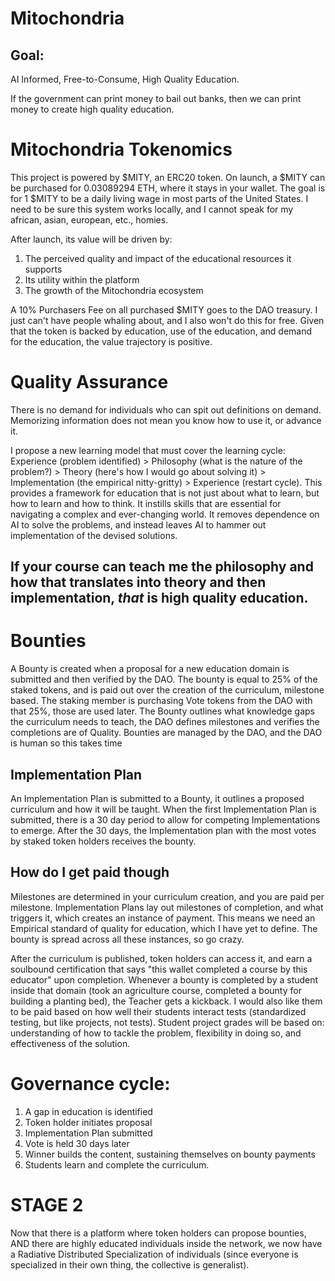 # Mitochondria
## Goal: 
AI Informed, Free-to-Consume, High Quality Education.

If the government can print money to bail out banks, 
then we can print money to create high quality education.

# Mitochondria Tokenomics
This project is powered by $MITY, an ERC20 token.
On launch, a $MITY can be purchased for 0.03089294 ETH, where it stays in your wallet.
The goal is for 1 $MITY to be a daily living wage in most parts of the United States.
I need to be sure this system works locally, and I cannot speak for my african, asian, european, etc., homies.

After launch, its value will be driven by:
1) The perceived quality and impact of the educational resources it supports
2) Its utility within the platform
3) The growth of the Mitochondria ecosystem

A 10% Purchasers Fee on all purchased $MITY goes to the DAO treasury.
I just can't have people whaling about, and I also won't do this for free.
Given that the token is backed by education, use of the education, and demand for the education, the value trajectory is positive.

# Quality Assurance
There is no demand for individuals who can spit out definitions on demand.
Memorizing information does not mean you know how to use it, or advance it.

I propose a new learning model that must cover the learning cycle:
Experience (problem identified) > Philosophy (what is the nature of the problem?) > Theory (here's how I would go about solving it) > Implementation (the empirical nitty-gritty) > Experience (restart cycle).
This provides a framework for education that is not just about what to learn, but how to learn and how to think. 
It instills skills that are essential for navigating a complex and ever-changing world.
It removes dependence on AI to solve the problems, and instead leaves AI to hammer out implementation of the devised solutions.

## If your course can teach me the philosophy and how that translates into theory and then implementation, *that* is high quality education.

# Bounties
A Bounty is created when a proposal for a new education domain is submitted and then verified by the DAO.
The bounty is equal to 25% of the staked tokens, and is paid out over the creation of the curriculum, milestone based.
The staking member is purchasing Vote tokens from the DAO with that 25%, those are used later.
The Bounty outlines what knowledge gaps the curriculum needs to teach, the DAO defines milestones and verifies the completions are of Quality.
Bounties are managed by the DAO, and the DAO is human so this takes time

## Implementation Plan
An Implementation Plan is submitted to a Bounty, it outlines a proposed curriculum and how it will be taught.
When the first Implementation Plan is submitted, there is a 30 day period to allow for competing Implementations to emerge.
After the 30 days, the Implementation plan with the most votes by staked token holders receives the bounty.

## How do I get paid though
Milestones are determined in your curriculum creation, and you are paid per milestone.
Implementation Plans lay out milestones of completion, and what triggers it, which creates an instance of payment.
This means we need an Empirical standard of quality for education, which I have yet to define.
The bounty is spread across all these instances, so go crazy.

After the curriculum is published, token holders can access it, and earn a soulbound certification that says "this wallet completed a course by this educator" upon completion.
Whenever a bounty is completed by a student inside that domain (took an agriculture course, completed a bounty for building a planting bed), the Teacher gets a kickback.
I would also like them to be paid based on how well their students interact tests (standardized testing, but like projects, not tests).
Student project grades will be based on: understanding of how to tackle the problem, flexibility in doing so, and effectiveness of the solution.

# Governance cycle:
1) A gap in education is identified
2) Token holder initiates proposal
3) Implementation Plan submitted
4) Vote is held 30 days later
5) Winner builds the content, sustaining themselves on bounty payments
6) Students learn and complete the curriculum.

# STAGE 2
Now that there is a platform where token holders can propose bounties, AND there are highly educated individuals inside the network, we now have a Radiative Distributed Specialization of individuals (since everyone is specialized in their own thing, the collective is generalist). 
